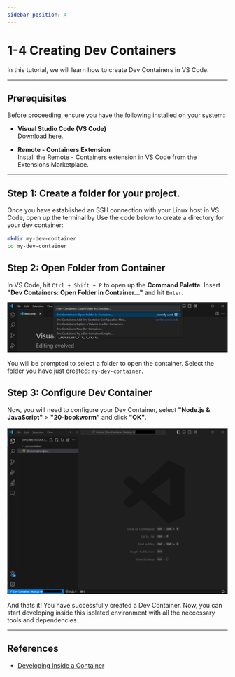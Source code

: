 ```yaml
---
sidebar_position: 4
---
```


# 1-4 Creating Dev Containers

In this tutorial, we will learn how to create Dev Containers in VS Code.

---

## Prerequisites

Before proceeding, ensure you have the following installed on your system:

- **Visual Studio Code (VS Code)**  
  [Download here](https://code.visualstudio.com/).

- **Remote - Containers Extension**  
  Install the Remote - Containers extension in VS Code from the Extensions Marketplace.

---

## Step 1: Create a folder for your project.

Once you have established an SSH connection with your Linux host in VS Code, open up the terminal by Use the code below to create a directory for your dev container:

```bash
mkdir my-dev-container
cd my-dev-container
```

## Step 2: Open Folder from Container

In VS Code, hit `Ctrl + Shift + P` to open up the **Command Palette**. Insert **"Dev Containers: Open Folder in Container..."** and hit `Enter`.

![VSCode0](./img/1-4-0.png)

You will be prompted to select a folder to open the container. Select the folder you have just created: `my-dev-container`. 

## Step 3: Configure Dev Container

Now, you will need to configure your Dev Container, select **"Node.js & JavaScript"** > **"20-bookworm"** and click **"OK"**.

![VSCode1](./img/1-4-1.png)

And thats it! You have successfully created a Dev Container. Now, you can start developing inside this isolated environment with all the neccessary tools and dependencies.

---

## References

- [Developing Inside a Container](https://code.visualstudio.com/docs/devcontainers/containers)